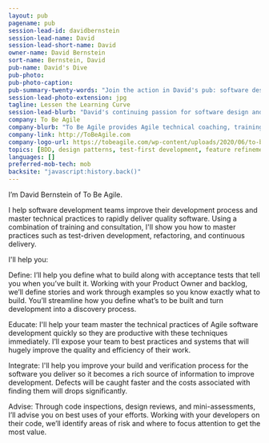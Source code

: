 ```yaml
---
layout: pub
pagename: pub
session-lead-id: davidbernstein
session-lead-name: David
session-lead-short-name: David
owner-name: David Bernstein
sort-name: Bernstein, David
pub-name: David's Dive
pub-photo: 
pub-photo-caption: 
pub-summary-twenty-words: "Join the action in David's pub: software design, legacy code, and more."
session-lead-photo-extension: jpg
tagline: Lessen the Learning Curve
session-lead-blurb: "David's continuing passion for software design and construction has led him to train more than 10,000 professional software developers for clients that have included Fortune 500 firms such as Microsoft, IBM, Yahoo, State Farm, Vanguard, and many others. Since 2006, he has devoted his consulting practice to providing organizations with training and coaching for software developers and teams transitioning to Agile, Scrum, and Extreme Programming practices. His award-winning book, Beyond Legacy Code: Nine Practices to Extend the Life (and Value) of Your Software, describes the value and reasoning behind the Agile technical practices."
company: To Be Agile
company-blurb: "To Be Agile provides Agile technical coaching, training, and consulting focusing on Extreme Programming practices that support rapidly building maintainable code."
company-link: http://ToBeAgile.com
company-logo-url: https://tobeagile.com/wp-content/uploads/2020/06/to-be-agile-logo-words.png
topics: [BDD, design patterns, test-first development, feature refinement, refactoring]
languages: []
preferred-mob-tech: mob
backsite: "javascript:history.back()"
---
```

I’m David Bernstein of To Be Agile.

I help software development teams improve their development process and master technical practices to rapidly deliver quality software. Using a combination of training and consultation, I'll show you how to master practices such as test-driven development, refactoring, and continuous delivery.

I'll help you:

Define: I’ll help you define what to build along with acceptance tests that tell you when you’ve built it. Working with your Product Owner and backlog, we’ll define stories and work through examples so you know exactly what to build. You’ll streamline how you define what’s to be built and turn development into a discovery process.

Educate: I'll help your team master the technical practices of Agile software development quickly so they are productive with these techniques immediately. I’ll expose your team to best practices and systems that will hugely improve the quality and efficiency of their work.

Integrate: I'll help you improve your build and verification process for the software you deliver so it becomes a rich source of information to improve development. Defects will be caught faster and the costs associated with finding them will drops significantly.

Advise: Through code inspections, design reviews, and mini-assessments, I’ll advise you on best uses of your efforts. Working with your developers on their code, we’ll identify areas of risk and where to focus attention to get the most value.
